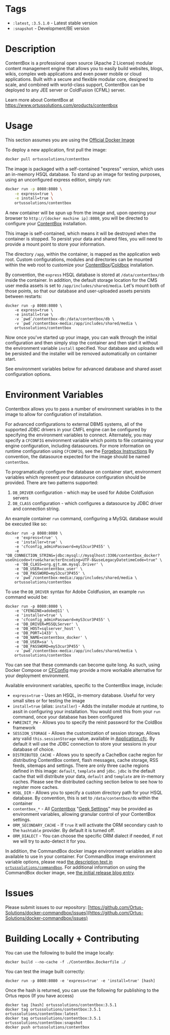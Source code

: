 Tags
======

* `:latest`, `:3.5.1.0` - Latest stable version
* `:snapshot` - Development/BE version

Description 
================

ContentBox is a professional open source (Apache 2 License) modular content management engine that allows you to easily build websites, blogs, wikis, complex web applications and even power mobile or cloud applications. Built with a secure and flexible modular core, designed to scale, and combined with world-class support, ContentBox can be deployed to any JEE server or ColdFusion (CFML) server.

Learn more about ContentBox at https://www.ortussolutions.com/products/contentbox



Usage
================

This section assumes you are using the [Official Docker Image](https://hub.docker.com/r/ortussolutions/contentbox/)


To deploy a new application, first pull the image:

```bash
docker pull ortussolutions/contentbox
```

The image is packaged with a self-contained "express" version, which uses an in-memory HSQL database.  To stand up an image for testing purposes, using an unconfigured express edition, simply run:

```bash
docker run -p 8080:8080 \
	-e express=true \
	-e install=true \
	ortussolutions/contentbox
```


A new container will be spun up from the image and, upon opening your browser to `http://[docker machine ip]:8080`, you will be directed to configure your [ContentBox](https://www.ortussolutions.com/products/contentbox) installation.

This image is self-contained, which means it will be destroyed when the container is stopped.  To persist your data and shared files, you will need to provide a mount point to store your information.  

The directory `/app`, within the container, is mapped as the application web root.  Custom configurations, modules and directories can be mounted within the web root to customize your [ContentBox](https://www.ortussolutions.com/products/contentbox)/[Coldbox](https://www.ortussolutions.com/products/coldbox) installation.

By convention, the `express` HSQL database is stored at `/data/contentbox/db` inside the container.  In addition, the default storage location for the CMS user media assets is set to `/app/includes/shared/media`.   Let's mount both of those points, so that our database and user-uploaded assets persists between restarts:


```
docker run -p 8080:8080 \
	-e express=true \
	-e install=true \
	-v `pwd`/contentbox-db:/data/contentbox/db \
	-v `pwd`/contentbox-media:/app/includes/shared/media \
	ortussolutions/contentbox
```


Now once you've started up your image, you can walk through the initial configuration and then simply stop the container and then start it without the environment variable `install` specified.   Your database and uploads will be persisted and the installer will be removed automatically on container start.

See environment variables below for advanced database and shared asset configuration options.

Environment Variables
=====================

Contentbox allows you to pass a number of environment variables in to the image to allow for configuration of installation.

For advanced configurations to external DBMS systems, all of the supported JDBC drivers in your CMFL engine can be configured by specifying the environment variables to connect.  Alternately, you may specify a `CFCONFIG` environment variable which points to file containing your engine configuration, including datasources.  For more information on runtime configuration using `CFCONFIG`, see the [Forgebox Instructions](https://www.forgebox.io/view/commandbox-cfconfig)  By convention, the datasource expected for the image should be named `contentbox`.

To programatically configure the database on container start, environment variables which represent your datasource configuration should be provided.  There are two patterns supported:

1.  `DB_DRIVER` configuration - which may be used for Adobe Coldfusion servers
2.  `DB_CLASS` configuration - which configures a datasource by JDBC driver and connection string.

An example container `run` command, configuring a MySQL database would be executed like so:


```
docker run -p 8080:8080 \
	-e 'express=true' \
	-e 'installer=true' \
	-e 'cfconfig_adminPassword=myS3cur3P455' \
	-e "DB_CONNECTION_STRING=jdbc:mysql://mysqlhost:3306/contentbox_docker?useUnicode=true&characterEncoding=UTF-8&useLegacyDatetimeCode=true" \
	-e 'DB_CLASS=org.gjt.mm.mysql.Driver' \
	-e 'DB_USER=contentbox_user' \
	-e 'DB_PASSWORD=myS3cur3P455' \
	-v `pwd`/contentbox-media:/app/includes/shared/media \
	ortussolutions/contentbox
```


To use the `DB_DRIVER` syntax for Adobe Coldfusion, an example `run` command would be:


```
docker run -p 8080:8080 \
	-e 'CFENGINE=adobe@11' \
	-e 'installer=true' \
	-e 'cfconfig_adminPassword=myS3cur3P455' \
	-e 'DB_DRIVER=MSSQLServer' \
	-e 'DB_HOST=sqlserver_host' \
	-e 'DB_PORT=1433' \
	-e 'DB_NAME=contentbox_docker' \
	-e 'DB_USER=sa' \
	-e 'DB_PASSWORD=myS3cur3P455' \
	-v `pwd`/contentbox-media:/app/includes/shared/media \
	ortussolutions/contentbox
```

You can see that these commands can become quite long.  As such, using Docker Compose or [CFConfig](https://www.gitbook.com/book/ortus/cfconfig-documentation/details) may provide a more workable alternative for your deployment environment.

Available environment variables, specific to the ContentBox image, include:

* `express=true` - Uses an HSQL, in-memory database.  Useful for very small sites or for testing the image
* `install=true` (alias: `installer`) - Adds the installer module at runtime, to assit in configuring your installation.  You would omit this from your `run` command, once your database has been configured
* `FWREINIT_PW` - Allows you to specify the reinit password for the ColdBox framework
* `SESSION_STORAGE` - Allows the customization of session storage.  Allows any valid `this.sessionStorage` value, available in [Application.cfc](http://docs.lucee.org/reference/tags/application.html).  By default it will use the JDBC connection to store your sessions in your database of choice.
* `DISTRIBUTED_CACHE` - Allows you to specify a CacheBox cache region for distributing ContentBox content, flash messages, cache storage, RSS feeds, sitemaps and settings.  There are only three cache regions defined in this image: `default`, `template` and `jdbc`.  `jdbc` is the default cache that will distribute your data, `default` and `template` are in-memory caches.  Please see the distributed caching section below to see how to register more caches.
* `HSQL_DIR` - Allows you to specify a custom directory path for your HSQL database.  By convention, this is set to `/data/contentbox/db` within the container
* `contentbox_*` - All [Contentbox](https://www.ortussolutions.com/products/contentbox) "[Geek Settings](https://contentbox.ortusbooks.com/content/using/system/settings.html)" may be provided as environment variables, allowing granular control of your ContentBox settings.  
* `ORM_SECONDARY_CACHE` - If `true` it will activate the ORM secondary cash to the `hashtable` provider.  By default it is turned off.
* `ORM_DIALECT` - You can choose the specific ORM dialect if needed, if not we will try to auto-detect it for you.

In addition, the CommandBox docker image environment variables are also available to use in your container.  For CommandBox image environment variable options, please read [the description text in `ortussolutions/commandbox`](https://hub.docker.com/r/ortussolutions/commandbox/). For additional information on using the CommandBox docker image, see [the initial release blog entry](https://www.ortussolutions.com/blog/commandbox-docker-image-360-released). 

Issues
================

Please submit issues to our repository: [https://github.com/Ortus-Solutions/docker-commandbox/issues](https://github.com/Ortus-Solutions/docker-commandbox/issues)

Building Locally + Contributing
===============================

You can use the following to build the image locally:

```
docker build --no-cache -f ./ContentBox.Dockerfile ./
```

You can test the image built correctly:

```
docker run -p 8080:8080 -e 'express=true' -e 'install=true' [hash]
```

Once the hash is returned, you can use the following for publishing to the Ortus repos (If you have access)

```
docker tag [hash] ortussolutions/contentbox:3.5.1
docker tag ortussolutions/contentbox:3.5.1 ortussolutions/contentbox:latest
docker tag ortussolutions/contentbox:3.5.1 ortussolutions/contentbox:snapshot
docker push ortussolutions/contentbox
```

